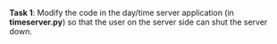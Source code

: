 **Task 1**: Modify the code in the day/time server application (in **timeserver.py**) so that the user on the server side can shut the server down.
